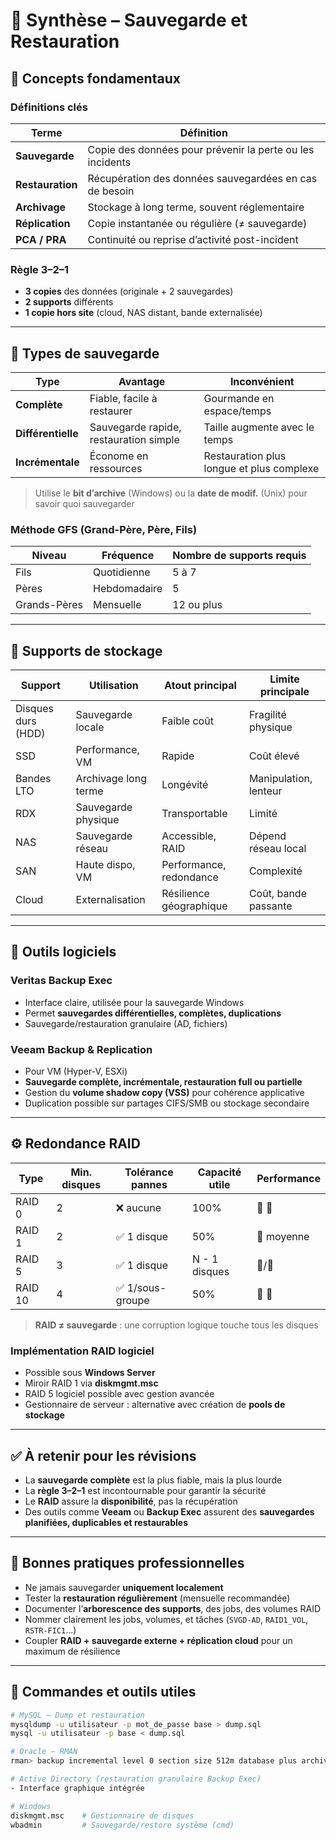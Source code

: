# 📘 Synthèse – Sauvegarde et Restauration
## 🧱 Concepts fondamentaux

### Définitions clés

|Terme|Définition|
|---|---|
|**Sauvegarde**|Copie des données pour prévenir la perte ou les incidents|
|**Restauration**|Récupération des données sauvegardées en cas de besoin|
|**Archivage**|Stockage à long terme, souvent réglementaire|
|**Réplication**|Copie instantanée ou régulière (≠ sauvegarde)|
|**PCA / PRA**|Continuité ou reprise d’activité post-incident|

### Règle **3–2–1**

- **3 copies** des données (originale + 2 sauvegardes)
- **2 supports** différents
- **1 copie hors site** (cloud, NAS distant, bande externalisée)

---

## 🔁 Types de sauvegarde

|Type|Avantage|Inconvénient|
|---|---|---|
|**Complète**|Fiable, facile à restaurer|Gourmande en espace/temps|
|**Différentielle**|Sauvegarde rapide, restauration simple|Taille augmente avec le temps|
|**Incrémentale**|Économe en ressources|Restauration plus longue et plus complexe|

> Utilise le **bit d’archive** (Windows) ou la **date de modif.** (Unix) pour savoir quoi sauvegarder

### Méthode GFS (Grand-Père, Père, Fils)

|Niveau|Fréquence|Nombre de supports requis|
|---|---|---|
|Fils|Quotidienne|5 à 7|
|Pères|Hebdomadaire|5|
|Grands-Pères|Mensuelle|12 ou plus|

---

## 💽 Supports de stockage

|Support|Utilisation|Atout principal|Limite principale|
|---|---|---|---|
|Disques durs (HDD)|Sauvegarde locale|Faible coût|Fragilité physique|
|SSD|Performance, VM|Rapide|Coût élevé|
|Bandes LTO|Archivage long terme|Longévité|Manipulation, lenteur|
|RDX|Sauvegarde physique|Transportable|Limité|
|NAS|Sauvegarde réseau|Accessible, RAID|Dépend réseau local|
|SAN|Haute dispo, VM|Performance, redondance|Complexité|
|Cloud|Externalisation|Résilience géographique|Coût, bande passante|

---

## 🧰 Outils logiciels

### Veritas Backup Exec

- Interface claire, utilisée pour la sauvegarde Windows
- Permet **sauvegardes différentielles, complètes, duplications**
- Sauvegarde/restauration granulaire (AD, fichiers)

### Veeam Backup & Replication

- Pour VM (Hyper-V, ESXi)
- **Sauvegarde complète, incrémentale, restauration full ou partielle**
- Gestion du **volume shadow copy (VSS)** pour cohérence applicative
- Duplication possible sur partages CIFS/SMB ou stockage secondaire

---

## ⚙️ Redondance RAID

|Type|Min. disques|Tolérance pannes|Capacité utile|Performance|
|---|---|---|---|---|
|RAID 0|2|❌ aucune|100%|🔼 🔼|
|RAID 1|2|✅ 1 disque|50%|🔼 moyenne|
|RAID 5|3|✅ 1 disque|N - 1 disques|🔼/🔽|
|RAID 10|4|✅ 1/sous-groupe|50%|🔼 🔼|

> **RAID ≠ sauvegarde** : une corruption logique touche tous les disques

### Implémentation RAID logiciel

- Possible sous **Windows Server**
- Miroir RAID 1 via **diskmgmt.msc**
- RAID 5 logiciel possible avec gestion avancée
- Gestionnaire de serveur : alternative avec création de **pools de stockage**

---

## ✅ À retenir pour les révisions

- La **sauvegarde complète** est la plus fiable, mais la plus lourde
- La **règle 3–2–1** est incontournable pour garantir la sécurité
- Le **RAID** assure la **disponibilité**, pas la récupération
- Des outils comme **Veeam** ou **Backup Exec** assurent des **sauvegardes planifiées, duplicables et restaurables**

---

## 📌 Bonnes pratiques professionnelles

- Ne jamais sauvegarder **uniquement localement**
- Tester la **restauration régulièrement** (mensuelle recommandée)
- Documenter l’**arborescence des supports**, des jobs, des volumes RAID
- Nommer clairement les jobs, volumes, et tâches (`SVGD-AD`, `RAID1_VOL`, `RSTR-FIC1`...)
- Coupler **RAID + sauvegarde externe + réplication cloud** pour un maximum de résilience

---

## 🔗 Commandes et outils utiles

```bash
# MySQL – Dump et restauration
mysqldump -u utilisateur -p mot_de_passe base > dump.sql
mysql -u utilisateur -p base < dump.sql

# Oracle – RMAN
rman> backup incremental level 0 section size 512m database plus archivelog;

# Active Directory (restauration granulaire Backup Exec)
- Interface graphique intégrée

# Windows
diskmgmt.msc    # Gestionnaire de disques
wbadmin         # Sauvegarde/restore système (cmd)
```
